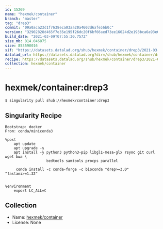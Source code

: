 ```yaml
---
id: 15269
name: "hexmek/container"
branch: "master"
tag: "drep3"
commit: "09a0aca23d1f7638eca03aa20a4603d6afe56b0c"
version: "32902828d465f7e35e195f26dc20f6bf66aed73ee16024d2e193bca6a93e6367"
build_date: "2021-03-09T07:55:30.757Z"
size_mb: 814.046875
size: 853590016
sif: "https://datasets.datalad.org/shub/hexmek/container/drep3/2021-03-09-09a0aca2-32902828/32902828d465f7e35e195f26dc20f6bf66aed73ee16024d2e193bca6a93e6367.sif"
datalad_url: https://datasets.datalad.org?dir=/shub/hexmek/container/drep3/2021-03-09-09a0aca2-32902828/
recipe: https://datasets.datalad.org/shub/hexmek/container/drep3/2021-03-09-09a0aca2-32902828/Singularity
collection: hexmek/container
---
```


# hexmek/container:drep3

```bash
$ singularity pull shub://hexmek/container:drep3
```

## Singularity Recipe

```singularity
Bootstrap: docker
From: conda/miniconda3

%post
    apt update
    apt upgrade -y
    apt install -y python3 python3-pip libgl1-mesa-glx rsync git curl wget bwa \
                   bedtools samtools procps parallel

     conda install -c conda-forge -c bioconda "drep>=3.0" "fastani>=1.32"


%environment
    export LC_ALL=C
```

## Collection

 - Name: [hexmek/container](https://github.com/hexmek/container)
 - License: None

